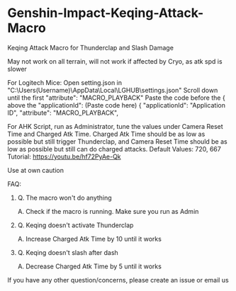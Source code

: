 # Genshin-Impact-Keqing-Attack-Macro
Keqing Attack Macro for Thunderclap and Slash Damage

May not work on all terrain, will not work if affected by Cryo, as atk spd is slower

For Logitech Mice:
  Open setting.json in "C:\Users\(Username)\AppData\Local\LGHUB\settings.json"
  Scroll down until the first "attribute": "MACRO_PLAYBACK"
  Paste the code before the { above the "applicationId":
      (Paste code here)
       {
        "applicationId": "Application ID",
        "attribute": "MACRO_PLAYBACK",



For AHK Script, run as Administrator, tune the values under Camera Reset Time and Charged Atk Time. Charged Atk Time should be as low as possible but still trigger Thunderclap, and Camera Reset Time should be as low as possible but still can do charged attacks. 
Default Values: 720, 667
Tutorial: https://youtu.be/hf72PyAe-Qk

Use at own caution


FAQ:
1) Q. The macro won't do anything

   A. Check if the macro is running. Make sure you run as Admin
   
2) Q. Keqing doesn't activate Thunderclap

   A. Increase Charged Atk Time by 10 until it works
 
3) Q. Keqing doesn't slash after dash

   A. Decrease Charged Atk Time by 5 until it works
   
   
If you have any other question/concerns, please create an issue or email us
